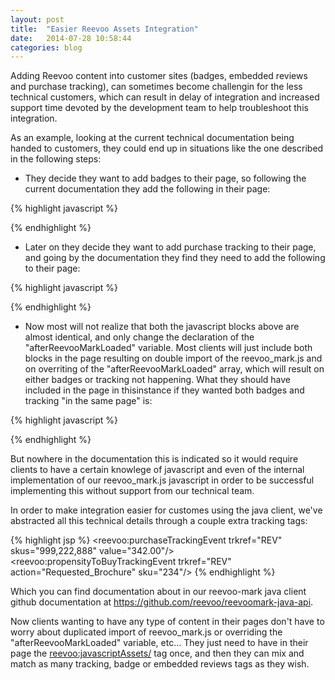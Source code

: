 ```yaml
---
layout: post
title:  "Easier Reevoo Assets Integration"
date:   2014-07-28 10:58:44
categories: blog
---
```


Adding Reevoo content into customer sites (badges, embedded reviews and purchase tracking), can sometimes become challengin for the less technical customers, which can result in delay of integration and increased support time devoted by the development team to help troubleshoot this integration.

As an example, looking at the current technical documentation being handed to customers, they could end up in situations like the one described in the following steps:

* They decide they want to add badges to their page, so following the current documentation they add the following in their page:

{% highlight javascript %}
<script id="reevoomark-loader" type="text/javascript" charset="utf-8">
	(function() {
		var script = document.createElement('script');
    		script.type = 'text/javascript';
    		script.src = 'http://cdn.mark.reevoo.com/assets/reevoo_mark.js';
    		var s = document.getElementById('reevoomark-loader');
    		s.parentNode.insertBefore(script, s);
  	})();
  
  	afterReevooMarkLoaded = [function() {
    		ReevooApi.load('TRKREF', function(retailer) {
   			retailer.init_badges();
    		});
  	}];
</script>
{% endhighlight %}

* Later on they decide they want to add purchase tracking to their page, and going by the documentation they find they need to add the following to their page:

{% highlight javascript %}
<script id="reevoomark-loader" type="text/javascript" charset="utf-8">
	(function() {
   		var script = document.createElement('script');
   		script.type = 'text/javascript';
   		script.src = 'http://cdn.mark.reevoo.com/assets/reevoo_mark.js';
   		var s = document.getElementById('reevoomark-loader');
   		s.parentNode.insertBefore(script, s);
  	})();
	afterReevooMarkLoaded = [function(){
    		ReevooApi.load('TRKREF', function(retailer){
      			retailer.track_purchase(["SKU1", "SKU2"], orderValue);
    		});
  	}];
</script>
{% endhighlight %}


* Now most will not realize that both the javascript blocks above are almost identical, and only change the declaration of the "afterReevooMarkLoaded" variable. Most clients will just include both blocks in the page resulting on double import of the reevoo_mark.js and on overriting of the "afterReevooMarkLoaded" array, which will result on either badges or tracking not happening.
What they should have included in the page in thisinstance if they wanted both badges and tracking "in the same page" is:

{% highlight javascript %}
<script id="reevoomark-loader" type="text/javascript" charset="utf-8">
	(function() {
		var script = document.createElement('script');
    		script.type = 'text/javascript';
    		script.src = 'http://cdn.mark.reevoo.com/assets/reevoo_mark.js';
    		var s = document.getElementById('reevoomark-loader');
    		s.parentNode.insertBefore(script, s);
  	})();
  
  	afterReevooMarkLoaded = [
  	  function() {
    		ReevooApi.load('TRKREF', function(retailer) {
   			retailer.init_badges();
    		});
  	  },
  	  function(){
    		ReevooApi.load('TRKREF', function(retailer){
      			retailer.track_purchase(["SKU1", "SKU2"], orderValue);
    		});
  	  }
  	];
</script>
{% endhighlight %}

But nowhere in the documentation this is indicated so it would require clients to have a certain knowlege of javascript and even of the internal implementation of our reevoo_mark.js javascript in order to be successful implementing this without support from our technical team.


In order to make integration easier for customes using the java client, we've abstracted all this technical details through a couple extra tracking tags:


{% highlight jsp %}
<reevoo:purchaseTrackingEvent trkref="REV" skus="999,222,888" value="342.00"/>
<reevoo:propensityToBuyTrackingEvent trkref="REV" action="Requested_Brochure" sku="234"/>
{% endhighlight %}

Which you can find documentation about in our reevoo-mark java client github documentation at https://github.com/reevoo/reevoomark-java-api.

Now clients wanting to have any type of content in their pages don't have to worry about duplicated import of reevoo_mark.js or overriding the "afterReevooMarkLoaded" variable, etc... They just need to have in their page the  <reevoo:javascriptAssets/> tag once, and then they can mix and match as many tracking, badge or embedded reviews tags as they wish.

